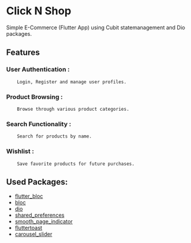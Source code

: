 # Click N Shop
Simple E-Commerce (Flutter App) using Cubit statemanagement and Dio packages.

## Features

### User Authentication : 
        Login, Register and manage user profiles.   
### Product Browsing : 
        Browse through various product categories.   
### Search Functionality : 
        Search for products by name.   
### Wishlist : 
        Save favorite products for future purchases.   

## Used Packages:

- [flutter_bloc](https://pub.dev/packages/flutter_bloc)
- [bloc](https://pub.dev/packages/bloc)
- [dio](https://pub.dev/packages/dio)
- [shared_preferences](https://pub.dev/packages/shared_preferences)
- [smooth_page_indicator](pub.dev/packages/smooth_page_indicator)
- [fluttertoast](https://pub.dev/packages/fluttertoast)
- [carousel_slider](https://pub.dev/packages/carousel_slider)
